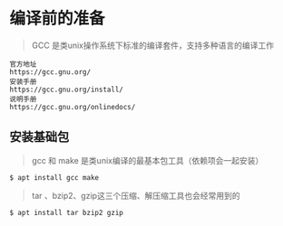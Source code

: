 # 编译前的准备

> GCC 是类unix操作系统下标准的编译套件，支持多种语言的编译工作

```text
官方地址
https://gcc.gnu.org/
安装手册
https://gcc.gnu.org/install/
说明手册
https://gcc.gnu.org/onlinedocs/
```

## 安装基础包

> gcc 和 make 是类unix编译的最基本包工具（依赖项会一起安装）

```shell
$ apt install gcc make
```

> tar 、bzip2、gzip这三个压缩、解压缩工具也会经常用到的

```shell
$ apt install tar bzip2 gzip
```
